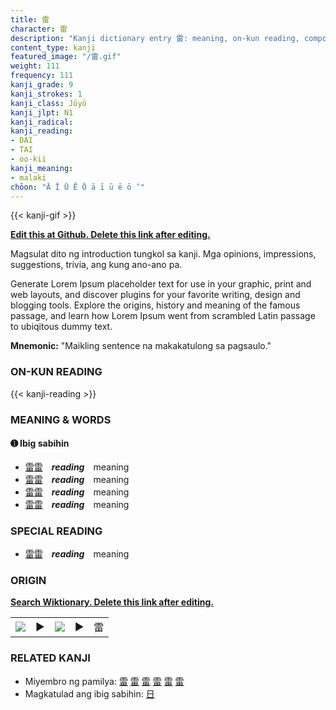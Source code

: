 ```yaml
---
title: 雷
character: 雷
description: "Kanji dictionary entry 雷: meaning, on-kun reading, compounds, origin, related kanji"
content_type: kanji
featured_image: "/雷.gif"
weight: 111
frequency: 111
kanji_grade: 9
kanji_strokes: 1
kanji_class: Jōyō
kanji_jlpt: N1
kanji_radical: 
kanji_reading: 
- DAI
- TAI
- oo-kii
kanji_meaning:
- malaki
chōon: "Ā Ī Ū Ē Ō ā ī ū ē ō ’"
---
```

[//]: # (Don't edit the line below. Kanji animated GIF code is automatically generated.)
{{< kanji-gif >}}

[//]: # (Edit below this line.)

**[Edit this at Github. Delete this link after editing.](https://github.com/tim0g/tim/tree/main/content/kanji/雷/index.md)**

Magsulat dito ng introduction tungkol sa kanji. Mga opinions, impressions, suggestions, trivia, ang kung ano-ano pa.

Generate Lorem Ipsum placeholder text for use in your graphic, print and web layouts, and discover plugins for your favorite writing, design and blogging tools. Explore the origins, history and meaning of the famous passage, and learn how Lorem Ipsum went from scrambled Latin passage to ubiqitous dummy text.
 
**Mnemonic:** "Maikling sentence na makakatulong sa pagsaulo."

### ON-KUN READING

[//]: # (Don't edit the line below. ON-KUN READING code is automatically generated.)
{{< kanji-reading >}}

### MEANING & WORDS

#### ➊ **Ibig sabihin**
  - [雷](../雷)[雷](../雷)　***reading***　meaning
  - [雷](../雷)[雷](../雷)　***reading***　meaning
  - [雷](../雷)[雷](../雷)　***reading***　meaning
  - [雷](../雷)[雷](../雷)　***reading***　meaning

### SPECIAL READING
  - [雷](../雷)[雷](../雷)　***reading***　meaning

### ORIGIN

**[Search Wiktionary. Delete this link after editing.](https://wiktionary.org/wiki/雷)**
<table class="kanji-table"><tr><td>
<img src="60px-雷-bronze.svg.png">
</td><td>▶</td><td>
<img src="60px-雷-oracle.svg.png">
</td><td>▶</td>
<td class="kanji-origin">雷</td>
</tr></table>

### RELATED KANJI
- Miyembro ng pamilya: [雷](../雷) [雷](../雷) [雷](../雷) [雷](../雷) [雷](../雷) [雷](../雷)
- Magkatulad ang ibig sabihin: [日](../日)
